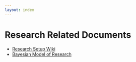 ```yaml
---
layout: index
---
```


# Research Related Documents

* [Research Setup Wiki](https://github.com/researchsetup/researchsetup.github.io/wiki)
* [Bayesian Model of Research](./researchmodel)


